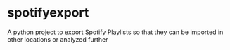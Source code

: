 # spotifyexport
A python project to export Spotify Playlists so that they can be imported in other locations or analyzed further
